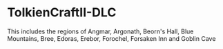 # TolkienCraftII-DLC
This includes the regions of Angmar, Argonath, Beorn's Hall, Blue Mountains, Bree, Edoras, Erebor, Forochel, Forsaken Inn and Goblin Cave
